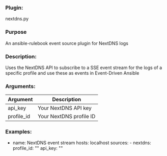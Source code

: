 
### Plugin:
nextdns.py

### Purpose
An ansible-rulebook event source plugin for NextDNS logs

### Description:
Uses the NextDNS API to subscribe to a SSE event stream
for the logs of a specific profile and use these as events
in Event-Driven Ansible

### Arguments:
| Argument | Description |
| --- | --- |
| api_key | Your NextDNS API key |
| profile_id | Your NextDNS profile ID |

### Examples:
- name: NextDNS event stream
    hosts: localhost
    sources:
        - nextdns:
            profile_id: ""
            api_key: ""

